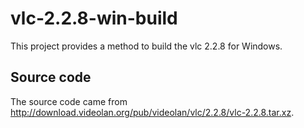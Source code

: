 # vlc-2.2.8-win-build
This project provides a method to build the vlc 2.2.8 for Windows.

## Source code
The source code came from http://download.videolan.org/pub/videolan/vlc/2.2.8/vlc-2.2.8.tar.xz.

